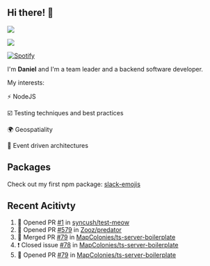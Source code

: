 ## Hi there! 👋
<p>
  <img src="https://i.imgur.com/agb7xe9.png" />
</p>
<p>
  <img src="https://github-readme-stats.vercel.app/api?username=syncush&theme=tokyonight">
</p>

[![Spotify](https://novatorem-rust.vercel.app/api/spotify)](https://open.spotify.com/user/syncush)

I'm **Daniel** and I'm a team leader and a backend software developer.

My interests:

⚡ NodeJS

☑️ Testing techniques and best practices

🌍 Geospatiality

🧠 Event driven architectures

## Packages
Check out my first npm package: [slack-emojis](https://www.npmjs.com/package/slack-emojis)

## Recent Acitivty
<!--START_SECTION:activity-->
1. 💪 Opened PR [#1](https://github.com/syncush/test-meow/pull/1) in [syncush/test-meow](https://github.com/syncush/test-meow)
2. 💪 Opened PR [#579](https://github.com/Zooz/predator/pull/579) in [Zooz/predator](https://github.com/Zooz/predator)
3. 🎉 Merged PR [#79](https://github.com/MapColonies/ts-server-boilerplate/pull/79) in [MapColonies/ts-server-boilerplate](https://github.com/MapColonies/ts-server-boilerplate)
4. ❗️ Closed issue [#78](https://github.com/MapColonies/ts-server-boilerplate/issues/78) in [MapColonies/ts-server-boilerplate](https://github.com/MapColonies/ts-server-boilerplate)
5. 💪 Opened PR [#79](https://github.com/MapColonies/ts-server-boilerplate/pull/79) in [MapColonies/ts-server-boilerplate](https://github.com/MapColonies/ts-server-boilerplate)
<!--END_SECTION:activity-->
